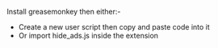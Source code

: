 Install greasemonkey then either:-
- Create a new user script then copy and paste code into it
- Or import hide_ads.js inside the extension


